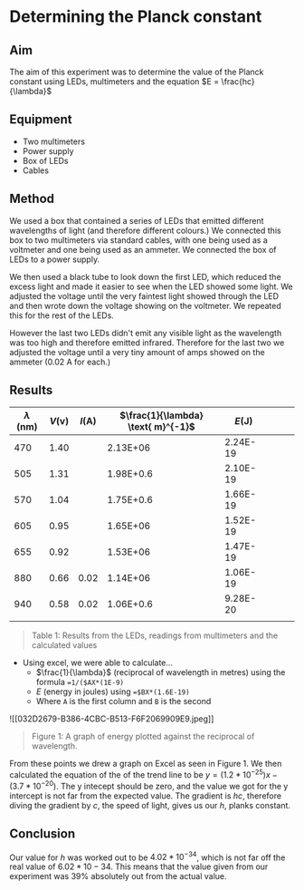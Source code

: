 # Determining the Planck constant

## Aim
The aim of this experiment was to determine the value of the Planck constant using LEDs, multimeters and the equation $E = \frac{hc}{\lambda}$

## Equipment
- Two multimeters
- Power supply
- Box of LEDs
- Cables

## Method
We used a box that contained a series of LEDs that emitted different wavelengths of light (and therefore different colours.) We connected this box to two multimeters via standard cables, with one being used as a voltmeter and one being used as an ammeter. We connected the box of LEDs to a power supply. 

We then used a black tube to look down the first LED, which reduced the excess light and made it easier to see when the LED showed some light. We adjusted the voltage until the very faintest light showed through the LED and then wrote down the voltage showing on the voltmeter. We repeated this for the rest of the LEDs.

However the last two LEDs didn't emit any visible light as the wavelength was too high and therefore emitted infrared. Therefore for the last two we adjusted the voltage until a very tiny amount of amps showed on the ammeter ($0.02 \text{ A}$ for each.)

## Results
| $\lambda \text{ (nm)}$ | $V \text{(v)}$ | $I \text{(A)}$ | $\frac{1}{\lambda} \text{ m}^{-1}$ | $E \text{(J)}$ |     |     |     |
| ---------------------- | -------------- | -------------- | ---------------------------------- | -------------- | --- | --- | --- |
| 470                    | 1.40           |                | 2.13E+06                           | 2.24E-19       |     |     |     |
| 505                    | 1.31           |                | 1.98E+0.6                          | 2.10E-19       |     |     |     |
| 570                    | 1.04           |                | 1.75E+0.6                          | 1.66E-19       |     |     |     |
| 605                    | 0.95           |                | 1.65E+06                           | 1.52E-19       |     |     |     |
| 655                    | 0.92           |                | 1.53E+06                           | 1.47E-19       |     |     |     |
| 880                    | 0.66           | 0.02           | 1.14E+06                           | 1.06E-19       |     |     |     |
| 940                    | 0.58           | 0.02           | 1.06E+0.6                          | 9.28E-20       |     |     |     |
                       |                |                |                                    |                                |                |                |                                    |                |     |     |     |
> Table 1: Results from the LEDs, readings from multimeters and the calculated values
- Using excel, we were able to calculate...
	-  $\frac{1}{\lambda}$ (reciprocal of wavelength in metres) using the formula `=1/($AX*(1E-9)`
	- $E$ (energy in joules) using `=$BX*(1.6E-19)`
	- Where `A` is the first column and `B` is the second

![[032D2679-B386-4CBC-B513-F6F2069909E9.jpeg]]
> Figure 1: A graph of energy plotted against the reciprocal of wavelength.

From these points we drew a graph on Excel as seen in Figure 1. We then calculated the equation of the of the trend line to be $y = (1.2*10^{-25})x - (3.7*10^{-20})$. The y intecept should be zero, and the value we got for the y intercept is not far from the expected value. The gradient is $hc$, therefore diving the gradient by $c$, the speed of light, gives us our $h$, planks constant.

## Conclusion
Our value for $h$ was worked out to be $4.02*10^{-34}$, which is not far off the real value of $6.02*10-34$. This means that the value given from our experiment was $39\%$ absolutely out from the actual value.